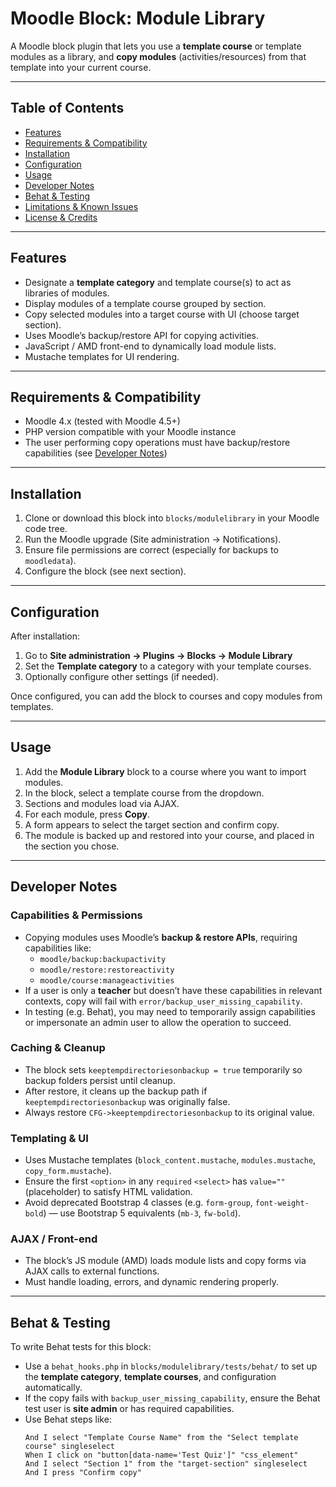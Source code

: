 # Moodle Block: Module Library

A Moodle block plugin that lets you use a **template course** or template modules as a library, and **copy modules** (activities/resources) from that template into your current course.

---

## Table of Contents

- [Features](#features)
- [Requirements & Compatibility](#requirements--compatibility)
- [Installation](#installation)
- [Configuration](#configuration)
- [Usage](#usage)
- [Developer Notes](#developer-notes)
- [Behat & Testing](#behat--testing)
- [Limitations & Known Issues](#limitations--known-issues)
- [License & Credits](#license--credits)

---

## Features

- Designate a **template category** and template course(s) to act as libraries of modules.
- Display modules of a template course grouped by section.
- Copy selected modules into a target course with UI (choose target section).
- Uses Moodle’s backup/restore API for copying activities.
- JavaScript / AMD front-end to dynamically load module lists.
- Mustache templates for UI rendering.

---

## Requirements & Compatibility

- Moodle 4.x (tested with Moodle 4.5+)
- PHP version compatible with your Moodle instance
- The user performing copy operations must have backup/restore capabilities (see [Developer Notes](#developer-notes))

---

## Installation

1. Clone or download this block into `blocks/modulelibrary` in your Moodle code tree.
2. Run the Moodle upgrade (Site administration → Notifications).
3. Ensure file permissions are correct (especially for backups to `moodledata`).
4. Configure the block (see next section).

---

## Configuration

After installation:

1. Go to **Site administration → Plugins → Blocks → Module Library**
2. Set the **Template category** to a category with your template courses.
3. Optionally configure other settings (if needed).

Once configured, you can add the block to courses and copy modules from templates.

---

## Usage

1. Add the **Module Library** block to a course where you want to import modules.
2. In the block, select a template course from the dropdown.
3. Sections and modules load via AJAX.
4. For each module, press **Copy**.
5. A form appears to select the target section and confirm copy.
6. The module is backed up and restored into your course, and placed in the section you chose.

---

## Developer Notes

### Capabilities & Permissions

- Copying modules uses Moodle’s **backup & restore APIs**, requiring capabilities like:
    - `moodle/backup:backupactivity`
    - `moodle/restore:restoreactivity`
    - `moodle/course:manageactivities`
- If a user is only a **teacher** but doesn’t have these capabilities in relevant contexts, copy will fail with `error/backup_user_missing_capability`.
- In testing (e.g. Behat), you may need to temporarily assign capabilities or impersonate an admin user to allow the operation to succeed.

### Caching & Cleanup

- The block sets `keeptempdirectoriesonbackup = true` temporarily so backup folders persist until cleanup.
- After restore, it cleans up the backup path if `keeptempdirectoriesonbackup` was originally false.
- Always restore `CFG->keeptempdirectoriesonbackup` to its original value.

### Templating & UI

- Uses Mustache templates (`block_content.mustache`, `modules.mustache`, `copy_form.mustache`).
- Ensure the first `<option>` in any `required` `<select>` has `value=""` (placeholder) to satisfy HTML validation.
- Avoid deprecated Bootstrap 4 classes (e.g. `form-group`, `font-weight-bold`) — use Bootstrap 5 equivalents (`mb-3`, `fw-bold`).

### AJAX / Front-end

- The block’s JS module (AMD) loads module lists and copy forms via AJAX calls to external functions.
- Must handle loading, errors, and dynamic rendering properly.

---

## Behat & Testing

To write Behat tests for this block:

- Use a `behat_hooks.php` in `blocks/modulelibrary/tests/behat/` to set up the **template category**, **template courses**, and configuration automatically.
- If the copy fails with `backup_user_missing_capability`, ensure the Behat test user is **site admin** or has required capabilities.
- Use Behat steps like:
  ```gherkin
  And I select "Template Course Name" from the "Select template course" singleselect  
  When I click on "button[data-name='Test Quiz']" "css_element"  
  And I select "Section 1" from the "target-section" singleselect  
  And I press "Confirm copy"